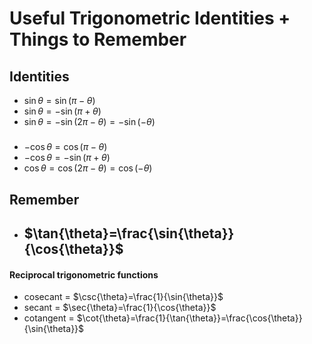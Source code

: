 # Useful Trigonometric Identities + Things to Remember
## Identities
- $\sin{\theta}=\sin(\pi-\theta)$
- $\sin{\theta}=-\sin(\pi+\theta)$
- $\sin{\theta}=-\sin(2\pi-\theta) = -\sin(-\theta)$
#####
- $-\cos{\theta}=\cos(\pi-\theta)$
- $-\cos{\theta}=-\sin(\pi+\theta)$
- $\cos{\theta}=\cos(2\pi-\theta)=\cos(-\theta)$

## Remember

- ## $\tan{\theta}=\frac{\sin{\theta}}{\cos{\theta}}$

#### Reciprocal trigonometric functions
- cosecant = $\csc{\theta}=\frac{1}{\sin{\theta}}$
- secant = $\sec{\theta}=\frac{1}{\cos{\theta}}$
- cotangent = $\cot{\theta}=\frac{1}{\tan{\theta}}=\frac{\cos{\theta}}{\sin{\theta}}$